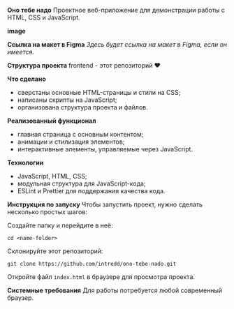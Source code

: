 **Оно тебе надо**
Проектное веб-приложение для демонстрации работы с HTML, CSS и JavaScript.

**image**

**Ссылка на макет в Figma**
*Здесь будет ссылка на макет в Figma, если он имеется.*

**Структура проекта**
frontend - этот репозиторий ❤️

**Что сделано**
- сверстаны основные HTML-страницы и стили на CSS;
- написаны скрипты на JavaScript;
- организована структура проекта и файлов.

**Реализованный функционал**
- главная страница с основным контентом;
- анимации и стилизация элементов;
- интерактивные элементы, управляемые через JavaScript.

**Технологии**
- JavaScript, HTML, CSS;
- модульная структура для JavaScript-кода;
- ESLint и Prettier для поддержания качества кода.

**Инструкция по запуску**
Чтобы запустить проект, нужно сделать несколько простых шагов:

Создайте папку и перейдите в неё:

```shell
cd <name-folder>
```

Склонируйте этот репозиторий:

```shell
git clone https://github.com/intredd/ono-tebe-nado.git
```

Откройте файл `index.html` в браузере для просмотра проекта.

**Системные требования**
Для работы потребуется любой современный браузер.
